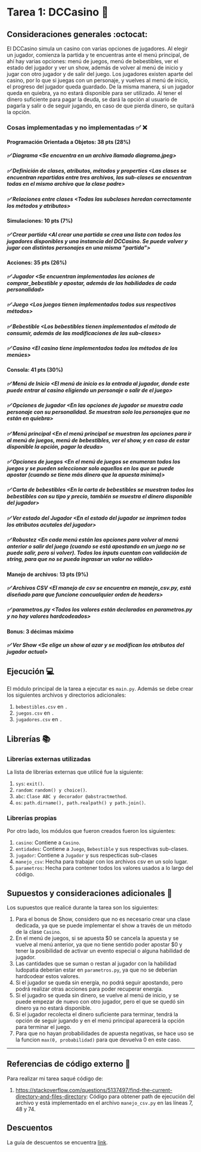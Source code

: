 # Tarea 1: DCCasino :school_satchel:

## Consideraciones generales :octocat:

El DCCasino simula un casino con varias opciones de jugadores. Al elegir un jugador, comienza la partida y te encuentras ante el menú principal, de ahí hay varias opciones: menú de juegos, menú de bebestibles, ver el estado del jugador y ver un show, además de volver al menú de inicio y jugar con otro jugador y de salir del juego.
Los jugadores existen aparte del casino, por lo que si juegas con un personaje, y vuelves al menú de inicio, el progreso del jugador queda guardado. De la misma manera, si un jugador queda en quiebra, ya no estará disponible para ser utilizado. Al tener el dinero suficiente para pagar la deuda, se dará la opción al usuario de pagarla y salir o de seguir jugando, en caso de que pierda dinero, se quitará la opción.

### Cosas implementadas y no implementadas :white_check_mark: :x:

#### Programación Orientada a Objetos: 38 pts (28%)
##### ✅  Diagrama <Se encuentra en un archivo llamado diagrama.jpeg\>
##### ✅ Definición de clases, atributos, métodos y properties <Las clases se encuentran repartidas entre tres archivos, las sub-clases se encuentran todas en el mismo archivo que la clase padre\>
##### ✅ Relaciones entre clases <Todas las subclases heredan correctamente los métodos y atributos\>
#### Simulaciones: 10 pts (7%)
##### ✅ Crear partida <Al crear una partida se crea una lista con todos los jugadores disponibles y una instancia del DCCasino. Se puede volver y jugar con distintos personajes en una misma "partida"\>
#### Acciones: 35 pts (26%)
##### ✅ Jugador <Se encuentran implementadas las aciones de comprar_bebestible y apostar, además de las habilidades de cada personalidad\>
##### ✅ Juego <Los juegos tienen implementados todos sus respectivos métodos\>
##### ✅ Bebestible <Los bebestibles tienen implementados el método de consumir, además de las modificaciones de las sub-clases\>
##### ✅ Casino <El casino tiene implementados todos los métodos de los menúes\>
#### Consola: 41 pts (30%)
##### ✅ Menú de Inicio <El menú de inicio es la entrada al jugador, donde este puede entrar al casino eligiendo un personaje o salir de el juego\>
##### ✅ Opciones de jugador <En las opciones de jugador se muestra cada personaje con su personalidad. Se muestran solo los personajes que no están en quiebra\>
##### ✅ Menú principal <En el menú principal se muestran las opciones para ir al menú de juegos, menú de bebestibles, ver el show, y en caso de estar disponible la opción, pagar la deuda\>
##### ✅ Opciones de juegos <En el menú de juegos se enumeran todos los juegos y se pueden seleccionar solo aquellos en los que se puede apostar (cuando se tiene más dinero que la apuesta mínima)\>
##### ✅ Carta de bebestibles <En la carta de bebestibles se muestran todos los bebestibles con su tipo y precio, también se muestra el dinero disponible del jugador\>
##### ✅ Ver estado del Jugador <En el estado del jugador se imprimen todos los atributos acutales del jugador\>
##### ✅ Robustez <En cada menú están las opciones para volver al menú anterior o salir del juego (cuando se está apostando en un juego no se puede salir, pero si volver). Todos los inputs cuentan con validación de string, para que no se pueda ingrasar un valor no válido\>
#### Manejo de archivos: 13 pts (9%)
##### ✅ Archivos CSV  <El manejo de csv se encuentra en manejo_csv.py, está diseñado para que funcione concualquier orden de headers\>
##### ✅ parametros.py <Todos los valores están declarados en parametros.py y no hay valores hardcodeados\>
#### Bonus: 3 décimas máximo


##### ✅ Ver Show <Se elige un show al azar y se modifican los atributos del jugador actual\>


## Ejecución :computer:
El módulo principal de la tarea a ejecutar es  ```main.py```. Además se debe crear los siguientes archivos y directorios adicionales:
1. ```bebestibles.csv``` en ```.```
2. ```juegos.csv``` en ```.```
3. ```jugadores.csv``` en ```.```

## Librerías :books:
### Librerías externas utilizadas
La lista de librerías externas que utilicé fue la siguiente:

1. ```sys```: ```exit()```.
2. ```random```: ```random() y choice()```.
3. ```abc```: ```Clase ABC y decorador @abstractmethod```.
4. ```os```: ```path.dirname(), path.realpath() y path.join()```.

### Librerías propias
Por otro lado, los módulos que fueron creados fueron los siguientes:

1. ```casino```: Contiene a ```Casino```.
2. ```entidades```: Contiene a ```Juego```, ```Bebestible``` y sus respectivas sub-clases.
3. ```jugador```: Contiene a ```Jugador``` y sus respecticas sub-clases
4. ```manejo_csv```: Hecha para trabajar con los archivos csv en un solo lugar.
5. ```parametros```: Hecha para contener todos los valores usados a lo largo del código.

## Supuestos y consideraciones adicionales :thinking:
Los supuestos que realicé durante la tarea son los siguientes:

1. Para el bonus de Show, considero que no es necesario crear una clase dedicada, ya que se puede implementar el show a través de un método de la clase ```Casino```.
2. En el menú de juegos, si se apuesta $0 se cancela la apuesta y se vuelve al menú anterior, ya que no tiene sentido poder apostar $0 y tener la posibilidad de activar un evento especial o alguna habilidad de jugador.
3. Las cantidades que se suman o restan al jugador con la habilidad ludopatia deberían estar en ```parametros.py```, ya que no se deberían hardcodear estos valores.
4. Si el jugador se queda sin energía, no podrá seguir apostando, pero podrá realizar otras acciones para poder recuperar energía.
5. Si el jugadro se queda sin dinero, se vuelve al menú de inicio, y se puede empezar de nuevo con otro jugador, pero el que se quedó sin dinero ya no estará disponible.
6. Si el jugador recolecta el dinero suficiente para terminar, tendrá la opción de seguir jugando y en el menú principal aparecerá la opción para terminar el juego.
7. Para que no hayan probabilidades de apuesta negativas, se hace uso se la funcion ```max(0, probabilidad)``` para que devuelva 0 en este caso.

-------

## Referencias de código externo :book:

Para realizar mi tarea saqué código de:
1. https://stackoverflow.com/questions/5137497/find-the-current-directory-and-files-directory: Código para obtener path de ejecución del archivo y está implementado en el archivo ```manejo_csv.py``` en las líneas 7, 48 y 74.


## Descuentos
La guía de descuentos se encuentra [link](https://github.com/IIC2233/syllabus/blob/main/Tareas/Descuentos.md).
